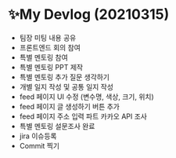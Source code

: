 # ✨My Devlog (20210315)

- 팀장 미팅 내용 공유
- 프론트엔드 회의 참여
- 특별 멘토링 참여
- 특별 멘토링 PPT 제작
- 특별 멘토링 추가 질문 생각하기
- 개별 일지 작성 및 공통 일지 작성
- feed 페이지 UI 수정 (변수명, 색상, 크기, 위치)
- feed 페이지 글 생성하기 버튼 추가
- feed 페이지 주소 입력 파트 카카오 API 조사
- 특별 멘토링 설문조사 완료
- jira 이슈등록 
- Commit 찍기

